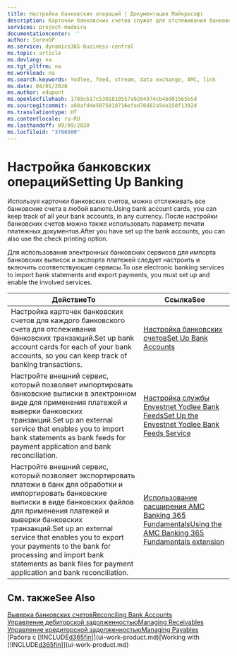 ```yaml
---
title: Настройка банковских операций | Документация Майкрософт
description: Карточки банковских счетов служат для отслеживания банковских счетов и настройки банковских выписок, например Yodlee, для обмена данными.
services: project-madeira
documentationcenter: ''
author: SorenGP
ms.service: dynamics365-business-central
ms.topic: article
ms.devlang: na
ms.tgt_pltfrm: na
ms.workload: na
ms.search.keywords: Yodlee, feed, stream, data exchange, AMC, link
ms.date: 04/01/2020
ms.author: edupont
ms.openlocfilehash: 1709cb17c5301810557a9204974cb4bd01565b5d
ms.sourcegitcommit: a80afd4e5075018716efad76d82a54e158f1392d
ms.translationtype: HT
ms.contentlocale: ru-RU
ms.lasthandoff: 09/09/2020
ms.locfileid: "3786500"
---
```

# <a name="setting-up-banking"></a><span data-ttu-id="bdb1d-103">Настройка банковских операций</span><span class="sxs-lookup"><span data-stu-id="bdb1d-103">Setting Up Banking</span></span>
<span data-ttu-id="bdb1d-104">Используя карточки банковских счетов, можно отслеживать все банковские счета в любой валюте.</span><span class="sxs-lookup"><span data-stu-id="bdb1d-104">Using bank account cards, you can keep track of all your bank accounts, in any currency.</span></span> <span data-ttu-id="bdb1d-105">После настройки банковских счетов можно также использовать параметр печати платежных документов.</span><span class="sxs-lookup"><span data-stu-id="bdb1d-105">After you have set up the bank accounts, you can also use the check printing option.</span></span>

<span data-ttu-id="bdb1d-106">Для использования электронных банковских сервисов для импорта банковских выписок и экспорта платежей следует настроить и включить соответствующие сервисы.</span><span class="sxs-lookup"><span data-stu-id="bdb1d-106">To use electronic banking services to import bank statements and  export payments, you must set up and enable the involved services.</span></span>

| <span data-ttu-id="bdb1d-107">Действие</span><span class="sxs-lookup"><span data-stu-id="bdb1d-107">To</span></span> | <span data-ttu-id="bdb1d-108">Ссылка</span><span class="sxs-lookup"><span data-stu-id="bdb1d-108">See</span></span> |
| --- | --- |
| <span data-ttu-id="bdb1d-109">Настройка карточек банковских счетов для каждого банковского счета для отслеживания банковских транзакций.</span><span class="sxs-lookup"><span data-stu-id="bdb1d-109">Set up bank account cards for each of your bank accounts, so you can keep track of banking transactions.</span></span> |[<span data-ttu-id="bdb1d-110">Настройка банковских счетов</span><span class="sxs-lookup"><span data-stu-id="bdb1d-110">Set Up Bank Accounts</span></span>](bank-how-setup-bank-accounts.md) |
| <span data-ttu-id="bdb1d-111">Настройте внешний сервис, который позволяет импортировать банковские выписки в электронном виде для применения платежей и выверки банковских транзакций.</span><span class="sxs-lookup"><span data-stu-id="bdb1d-111">Set up an external service that enables you to import bank statements as bank feeds for payment application and bank reconciliation.</span></span> |[<span data-ttu-id="bdb1d-112">Настройка службы Envestnet Yodlee Bank Feeds</span><span class="sxs-lookup"><span data-stu-id="bdb1d-112">Set Up the Envestnet Yodlee Bank Feeds Service</span></span>](bank-how-setup-bank-statement-service.md) |
| <span data-ttu-id="bdb1d-113">Настройте внешний сервис, который позволяет экспортировать платежи в банк для обработки и импортировать банковские выписки в виде банковских файлов для применения платежей и выверки банковских транзакций.</span><span class="sxs-lookup"><span data-stu-id="bdb1d-113">Set up an external service that enables you to export your payments to the bank for processing  and import bank statements as bank files for payment application and bank reconciliation.</span></span> |[<span data-ttu-id="bdb1d-114">Использование расширения AMC Banking 365 Fundamentals</span><span class="sxs-lookup"><span data-stu-id="bdb1d-114">Using the AMC Banking 365 Fundamentals extension</span></span>](ui-extensions-amc-banking.md) |

## <a name="see-also"></a><span data-ttu-id="bdb1d-115">См. также</span><span class="sxs-lookup"><span data-stu-id="bdb1d-115">See Also</span></span>
[<span data-ttu-id="bdb1d-116">Выверка банковских счетов</span><span class="sxs-lookup"><span data-stu-id="bdb1d-116">Reconciling Bank Accounts</span></span>](bank-manage-bank-accounts.md)  
[<span data-ttu-id="bdb1d-117">Управление дебиторской задолженностью</span><span class="sxs-lookup"><span data-stu-id="bdb1d-117">Managing Receivables</span></span>](receivables-manage-receivables.md)  
[<span data-ttu-id="bdb1d-118">Управление кредиторской задолженностью</span><span class="sxs-lookup"><span data-stu-id="bdb1d-118">Managing Payables</span></span>](payables-manage-payables.md)  
<span data-ttu-id="bdb1d-119">[Работа с [!INCLUDE[d365fin](includes/d365fin_md.md)]](ui-work-product.md)</span><span class="sxs-lookup"><span data-stu-id="bdb1d-119">[Working with [!INCLUDE[d365fin](includes/d365fin_md.md)]](ui-work-product.md)</span></span>
